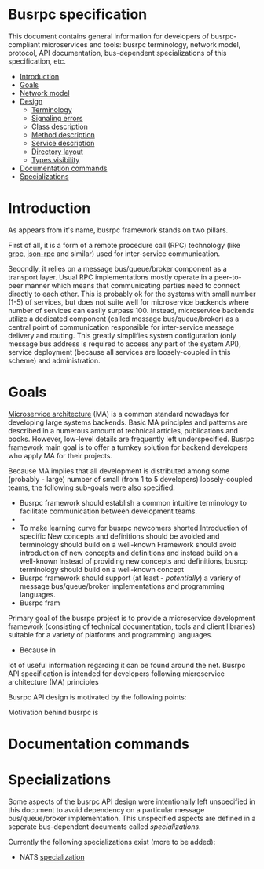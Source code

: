 # Busrpc specification

This document contains general information for developers of busrpc-compliant microservices and tools: busrpc terminology, network model, protocol, API documentation, bus-dependent specializations of this specification, etc.

* [Introduction](#introduction)
* [Goals](#Goals)
* [Network model](#network-model)
* [Design](#design)
  * [Terminology](#terminology)
  * [Signaling errors](#signaling-errors)
  * [Class description](#class-description)
  * [Method description](#method-description)
  * [Service description](#service-description)
  * [Directory layout](#directory-layout)
  * [Types visibility](#types-visibility)
* [Documentation commands](#documentation-commands)
* [Specializations](#specializations)

# Introduction

As appears from it's name, busrpc framework stands on two pillars.

First of all, it is a form of a remote procedure call (RPC) technology (like [grpc](https://grpc.io/), [json-rpc](https://www.jsonrpc.org/) and similar) used for inter-service communication.

Secondly, it relies on a message bus/queue/broker component as a transport layer. Usual RPC implementations mostly operate in a peer-to-peer manner which means that communicating parties need to connect directly to each other. This is probably ok for the systems with small number (1-5) of services, but does not suite well for microservice backends where number of services can easily surpass 100. Instead, microservice backends utilize a dedicated component (called message bus/queue/broker) as a central point of communication responsible for inter-service message delivery and routing. This greatly simplifies system configuration (only message bus address is required to access any part of the system API), service deployment (because all services are loosely-coupled in this scheme) and administration.

# Goals

[Microservice architecture](https://en.wikipedia.org/wiki/Microservices) (MA) is a common standard nowadays for developing large systems backends. Basic MA principles and patterns are described in a numerous amount of technical articles, publications and books. However, low-level details are frequently left underspecified. Busrpc framework main goal is to offer a turnkey solution for backend developers who apply MA for their projects.

Because MA implies that all development is distributed among some (probably - large) number of small (from 1 to 5 developers) loosely-coupled teams, the following sub-goals were also specified:
* Busrpc framework should establish a common intuitive terminology to facilitate communication between development teams. 
* 
* To make learning curve for busrpc newcomers shorted Introduction of specific New concepts and definitions should be avoided and terminology should build on a well-known Framework should avoid introduction of new concepts and definitions and instead build on a well-known Instead of providing new concepts and definitions, busrcp terminology should build on a well-known concept 
* Busrpc framework should support (at least - *potentially*) a variery of message bus/queue/broker implementations and programming languages.
* Busrpc fram





Primary goal of the busrpc project is to provide a microservice development framework (consisting of technical documentation, tools and client libraries) suitable for a variety of platforms and programming languages.
* Because in 



 



lot of useful information regarding it can be found around the net.
Busrpc API specification is intended for developers following microservice architecture (MA) principles 

Busrpc API design is motivated by the following points:

Motivation behind busrpc is 




# Documentation commands

# Specializations

Some aspects of the busrpc API design were intentionally left unspecified in this document to avoid dependency on a particular message bus/queue/broker implementation. This unspecified aspects are defined in a seperate bus-dependent documents called *specializations*.

Currently the following specializations exist (more to be added):
* NATS [specialization](./docs/specializations/nats-busrpc.md)
